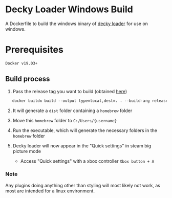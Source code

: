 # Decky Loader Windows Build
A Dockerfile to build the windows binary of [decky loader](https://github.com/SteamDeckHomebrew/decky-loader) for use on windows.

# Prerequisites

    Docker v19.03+


## Build process

1. Pass the release tag you want to build (obtained [here](https://github.com/SteamDeckHomebrew/decky-loader/tags))

```Dockerfile
   docker buildx build --output type=local,dest=. . --build-arg release=v2.11.1
```

2. It will generate a `dist` folder containing a `homebrew` folder

3. Move this `homebrew` folder to `C:/Users/{username}`

4. Run the executable, which will generate the necessary folders in the `homebrew` folder

5. Decky loader will now appear in the "Quick settings" in steam big picture mode
    - Access "Quick settings" with a xbox controller `Xbox button + A`

### Note

Any plugins doing anything other than styling will most likely not work, as most are intended for a linux environment.

